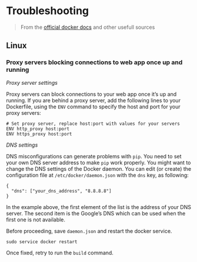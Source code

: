# Troubleshooting

> From the [official docker docs](https://docs.docker.com/) and other usefull sources



## Linux



### Proxy servers blocking connections to web app once up and running

*Proxy server settings*

Proxy servers can block connections to your web app once it’s up and running. If you are behind a proxy server, add the following lines to your Dockerfile, using the `ENV` command to specify the host and port for your proxy servers:

```
# Set proxy server, replace host:port with values for your servers
ENV http_proxy host:port
ENV https_proxy host:port
```

*DNS settings*

DNS misconfigurations can generate problems with `pip`. You need to set your own DNS server address to make `pip` work properly. You might want to change the DNS settings of the Docker daemon. You can edit (or create) the configuration file at `/etc/docker/daemon.json` with the `dns` key, as following:

```
{
  "dns": ["your_dns_address", "8.8.8.8"]
}
```

In the example above, the first element of the list is the address of your DNS server. The second item is the Google’s DNS which can be used when the first one is not available.

Before proceeding, save `daemon.json` and restart the docker service.

```
sudo service docker restart
```

Once fixed, retry to run the `build` command.
